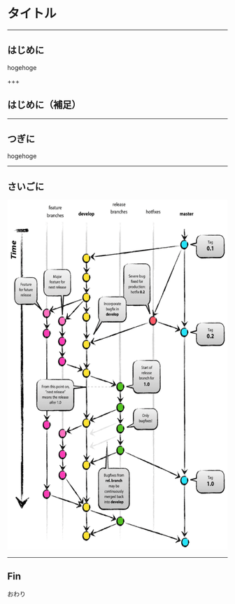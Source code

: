 # タイトル

---
## はじめに

hogehoge

+++

## はじめに（補足）

---

## つぎに

hogehoge

---

## さいごに

<img src="Git-branching-model.png" width="603" height="800" />

---

## Fin

おわり
